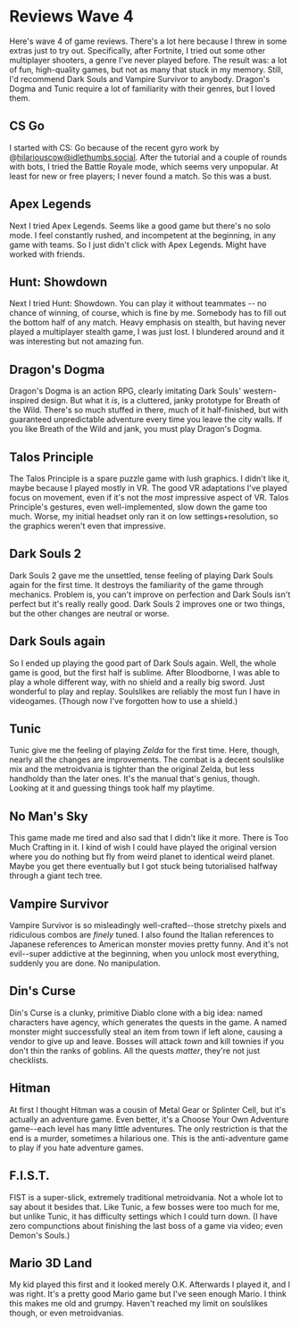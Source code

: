 # Reviews Wave 4

Here's wave 4 of game reviews. There's a lot here because I threw in some extras just to try out. Specifically, after Fortnite, I tried out some other multiplayer shooters, a genre I've never played before. The result was: a lot of fun, high-quality games, but not as many that stuck in my memory. Still, I'd recommend Dark Souls and Vampire Survivor to anybody. Dragon's Dogma and Tunic require a lot of familiarity with their genres, but I loved them.
## CS Go
I started with CS: Go because of the recent gyro work by @hilariouscow@idlethumbs.social. After the tutorial and a couple of rounds with bots, I tried the Battle Royale mode, which seems very unpopular. At least for new or free players; I never found a match. So this was a bust.
## Apex Legends
Next I tried Apex Legends. Seems like a good game but there's no solo mode. I feel constantly rushed, and incompetent at the beginning, in any game with teams. So I just didn't click with Apex Legends. Might have worked with friends.
## Hunt: Showdown
Next I tried Hunt: Showdown. You can play it without teammates -- no chance of winning, of course, which is fine by me. Somebody has to fill out the bottom half of any match. Heavy emphasis on stealth, but having never played a multiplayer stealth game, I was just lost. I blundered around and it was interesting but not amazing fun.
## Dragon's Dogma
Dragon's Dogma is an action RPG, clearly imitating Dark Souls' western-inspired design. But what it *is*, is a cluttered, janky prototype for Breath of the Wild. There's so much stuffed in there, much of it half-finished, but with guaranteed unpredictable adventure every time you leave the city walls. If you like Breath of the Wild and jank, you must play Dragon's Dogma.
## Talos Principle
The Talos Principle is a spare puzzle game with lush graphics. I didn't like it, maybe because I played mostly in VR. The good VR adaptations I've played focus on movement, even if it's not the *most* impressive aspect of VR. Talos Principle's gestures, even well-implemented, slow down the game too much. Worse, my initial headset only ran it on low settings+resolution, so the graphics weren't even that impressive.
## Dark Souls 2
Dark Souls 2 gave me the unsettled, tense feeling of playing Dark Souls again for the first time. It destroys the familiarity of the game through mechanics. Problem is, you can't improve on perfection and Dark Souls isn't perfect but it's really really good. Dark Souls 2 improves one or two things, but the other changes are neutral or worse.
## Dark Souls again
So I ended up playing the good part of Dark Souls again. Well, the whole game is good, but the first half is sublime. After Bloodborne, I was able to play a whole different way, with no shield and a really big sword. Just wonderful to play and replay. Soulslikes are reliably the most fun I have in videogames. (Though now I've forgotten how to use a shield.)
## Tunic
Tunic give me the feeling of playing *Zelda* for the first time. Here, though, nearly all the changes are improvements. The combat is a decent soulslike mix and the metroidvania is tighter than the original Zelda, but less handholdy than the later ones. It's the manual that's genius, though. Looking at it and guessing things took half my playtime.
## No Man's Sky
This game made me tired and also sad that I didn't like it more. There is Too Much Crafting in it. I kind of wish I could have played the original version where you do nothing but fly from weird planet to identical weird planet. Maybe you get there eventually but I got stuck being tutorialised halfway through a giant tech tree.
## Vampire Survivor
Vampire Survivor is so misleadingly well-crafted--those stretchy pixels and ridiculous combos are *finely* tuned. I also found the Italian references to Japanese references to American monster movies pretty funny. And it's not evil--super addictive at the beginning, when you unlock most everything, suddenly you are done. No manipulation.
## Din's Curse
Din's Curse is a clunky, primitive Diablo clone with a big idea: named characters have agency, which generates the quests in the game. A named monster might successfully steal an item from town if left alone, causing a vendor to give up and leave. Bosses will attack *town* and kill townies if you don't thin the ranks of goblins. All the quests *matter*, they're not just checklists.
## Hitman
At first I thought Hitman was a cousin of Metal Gear or Splinter Cell, but it's actually an adventure game. Even better, it's a Choose Your Own Adventure game--each level has many little adventures. The only restriction is that the end is a murder, sometimes a hilarious one. This is the anti-adventure game to play if you hate adventure games.
## F.I.S.T.
FIST is a super-slick, extremely traditional metroidvania. Not a whole lot to say about it besides that. Like Tunic, a few bosses were too much for me, but unlike Tunic, it has difficulty settings which I could turn down. (I have zero compunctions about finishing the last boss of a game via video; even Demon's Souls.)
## Mario 3D Land
My kid played this first and it looked merely O.K.  Afterwards I played it, and I was right. It's a pretty good Mario game but I've seen enough Mario. I think this makes me old and grumpy. Haven't reached my limit on soulslikes though, or even metroidvanias.